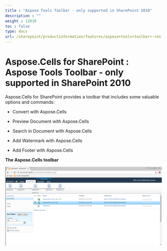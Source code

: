 ```yaml
---
title : "Aspose Tools Toolbar - only supported in SharePoint 2010" 
description : "" 
weight : 12010 
toc : false
type: docs
url: /sharepoint/productinformation/features/aspose+tools+toolbar+-+only+supported+in+sharepoint+2010/
---
```


# Aspose.Cells for SharePoint : Aspose Tools Toolbar - only supported in SharePoint 2010


Aspose.Cells for SharePoint provides a toolbar that includes some valuable options and commands:

*   Convert with Aspose.Cells
*   Preview Document with Aspose.Cells
*   Search in Document with Aspose.Cells
*   Add Watermark with Aspose.Cells
    
*   Add Footer with Aspose.Cells
    

**The Aspose.Cells toolbar**

![image](47153162.png)

